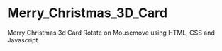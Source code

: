 # Merry_Christmas_3D_Card
Merry Christmas 3d Card Rotate on Mousemove using HTML, CSS and Javascript
